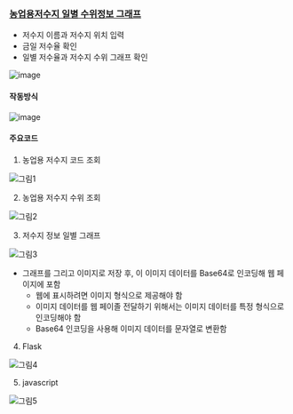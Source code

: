 ### [농업용저수지 일별 수위정보 그래프](03_api/app.py)

- 저수지 이름과 저수지 위치 입력
- 금일 저수율 확인
- 일별 저수율과 저수지 수위 그래프 확인

![image](https://github.com/jungjae0/LEC-AgProgramming/assets/93760723/4b9341ea-0ba3-4a30-bc9c-7c6c6a2eb2bc)

#### 작동방식

![image](https://github.com/jungjae0/LEC-AgProgramming/assets/93760723/32830398-615d-4a70-8048-6de36e3f5e8c)

#### 주요코드

1. 농업용 저수지 코드 조회

![그림1](https://github.com/jungjae0/LEC-AgProgramming/assets/93760723/10045c14-2b3e-44eb-bded-9d7733f9e29c)

2. 농업용 저수지 수위 조회

![그림2](https://github.com/jungjae0/LEC-AgProgramming/assets/93760723/fc5533e6-251e-400a-b495-55b2d0d7e13d)

3. 저수지 정보 일별 그래프

![그림3](https://github.com/jungjae0/LEC-AgProgramming/assets/93760723/515c72be-83ae-4982-a65e-512e5eac27c5)

* 그래프를 그리고 이미지로 저장 후, 이 이미지 데이터를 Base64로 인코딩해 웹 페이지에 포함
  * 웹에 표시하려면 이미지 형식으로 제공해야 함
  * 이미지 데이터를 웹 페이졸 전달하기 위해서는 이미지 데이터를 특정 형식으로 인코딩해야 함
  * Base64 인코딩을 사용해 이미지 데이터를 문자열로 변환함

4. Flask

![그림4](https://github.com/jungjae0/LEC-AgProgramming/assets/93760723/f530ad3e-ea01-4d2b-8f96-763a652958ff)


5. javascript

![그림5](https://github.com/jungjae0/LEC-AgProgramming/assets/93760723/359a31eb-ea98-4e23-91ac-74339b93fff7)